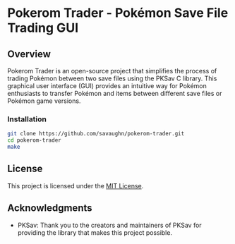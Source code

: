 # Pokerom Trader - Pokémon Save File Trading GUI

## Overview

Pokerom Trader is an open-source project that simplifies the process of trading Pokémon between two save files using the PKSav C library. This graphical user interface (GUI) provides an intuitive way for Pokémon enthusiasts to transfer Pokémon and items between different save files or Pokémon game versions.

### Installation

   ```bash
   git clone https://github.com/savaughn/pokerom-trader.git
   cd pokerom-trader
   make
   ```


## License

This project is licensed under the [MIT License](LICENSE).

## Acknowledgments

- PKSav: Thank you to the creators and maintainers of PKSav for providing the library that makes this project possible.
